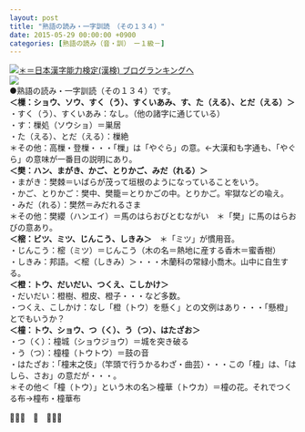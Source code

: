 ```yaml
---
layout: post
title: "熟語の読み・一字訓読　（その１３４）"
date: 2015-05-29 00:00:00 +0900
categories: [熟語の読み（音・訓）　ー１級－]
---
```


[![](/syuusyuu9701/assets/images/熟語の読み・一字訓読-（その１３４）-br_c_3028_1.gif)＊＝](http://blog.with2.net/link.php?1659096:3028 "日本漢字能力検定(漢検) ブログランキングへ")[日本漢字能力検定(漢検) ブログランキングへ](http://blog.with2.net/link.php?1659096:3028)  
![](/syuusyuu9701/assets/images/熟語の読み・一字訓読-（その１３４）-422a03de9927e2e1d8becc5247f56391.jpg)  
●熟語の読み・一字訓読（その１３４）です。  
**＜樔：ショウ、ソウ、すく（う）、すくいあみ、す、た（える）、とだ（える）＞**  
・すく（う）、すくいあみ：なし。（他の諸字に通じている）  
・す：樔処（ソウショ）＝巣居  
・た（える）、とだ（える）：樔絶  
＊その他：高樔・登樔・・・「樔」は「やぐら」の意。←大漢和も字通も、「やぐら」の意味が一番目の説明にあり。  
**＜樊：ハン、まがき、かご、とりかご、みだ（れる）＞**  
・まがき：樊棘＝いばらが茂って垣根のようになっていることをいう。  
・かご、とりかご：樊中、樊籠＝とりかごの中。とりかご。牢獄などの喩え。  
・みだ（れる）：樊然＝みだれるさま  
＊その他：樊纓（ハンエイ）＝馬のはらおびとむながい　＊「樊」に馬のはらおびの意あり。  
**＜樒：ビツ、ミツ、じんこう、しきみ＞**　＊「ミツ」が慣用音。  
・じんこう：樒（ミツ）＝じんこう（木の名＝熱地に産する香木＝蜜香樹）  
・しきみ：邦語。＜樒（しきみ）＞・・・木蘭科の常緑小喬木。山中に自生する。  
**＜橙：トウ、だいだい、つくえ、こしかけ＞**  
・だいだい：橙樹、橙皮、橙子・・・など多数。  
・つくえ、こしかけ：なし「橙（トウ）を懸く」との文例はあり・・・「懸橙」とでもいうか？  
**＜橦：トウ、ショウ、つ（く）、う（つ）、はたざお＞**  
・つ（く）：橦城（ショウジョウ）＝城を突き破る  
・う（つ）：橦橦（トウトウ）＝鼓の音  
・はたざお：「橦末之伎」（竿頭で行うかるわざ・曲芸）・・・この「橦」は、「はしら、さお」の意だが・・・。  
＊その他＜「橦（トウ）」という木の名＞橦華（トウカ）＝橦の花。それでつくる布→橦布・橦華布  
  
👋👋👋　🐑　👋👋👋  
  
  